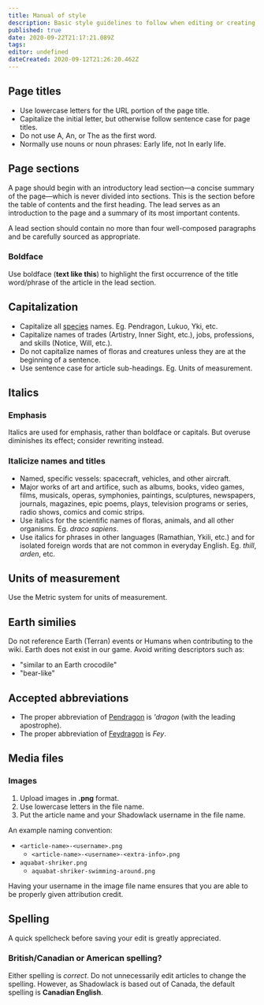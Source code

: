 ```yaml
---
title: Manual of style
description: Basic style guidelines to follow when editing or creating new pages in order to keep the wiki consistent.
published: true
date: 2020-09-22T21:17:21.089Z
tags: 
editor: undefined
dateCreated: 2020-09-12T21:26:20.462Z
---
```


## Page titles

- Use lowercase letters for the URL portion of the page title.
- Capitalize the initial letter, but otherwise follow sentence case for page titles.
- Do not use A, An, or The as the first word.
- Normally use nouns or noun phrases: Early life, not In early life.

## Page sections

A page should begin with an introductory lead section—a concise summary of the page—which is never divided into sections. This is the section before the table of contents and the first heading. The lead serves as an introduction to the page and a summary of its most important contents.

A lead section should contain no more than four well-composed paragraphs and be carefully sourced as appropriate.

### Boldface

Use boldface (**text like this**) to highlight the first occurrence of the title word/phrase of the article in the lead section.

## Capitalization

- Capitalize all [species](/species) names. Eg. Pendragon, Lukuo, Yki, etc.
- Capitalize names of trades (Artistry, Inner Sight, etc.), jobs, professions, and skills (Notice, Will, etc.).
- Do not capitalize names of floras and creatures unless they are at the beginning of a sentence.
- Use sentence case for article sub-headings. Eg. Units of measurement.


## Italics

### Emphasis

Italics are used for emphasis, rather than boldface or capitals. But overuse diminishes its effect; consider rewriting instead.

### Italicize names and titles 

- Named, specific vessels: spacecraft, vehicles, and other aircraft.
- Major works of art and artifice, such as albums, books, video games, films, musicals, operas, symphonies, paintings, sculptures, newspapers, journals, magazines, epic poems, plays, television programs or series, radio shows, comics and comic strips.
- Use italics for the scientific names of floras, animals, and all other organisms. Eg. *draco sapiens*.
- Use italics for phrases in other languages (Ramathian, Ykili, etc.) and for isolated foreign words that are not common in everyday English. Eg. *thill*, *arden*, etc.

####

## Units of measurement

Use the Metric system for units of measurement.

## Earth similies

Do not reference Earth (Terran) events or Humans when contributing to the wiki. Earth does not exist in our game. Avoid writing descriptors such as:

- "similar to an Earth crocodile"
- "bear-like"

## Accepted abbreviations

- The proper abbreviation of [Pendragon](/species/pendragon) is *'dragon* (with the leading apostrophe).
- The proper abbreviation of [Feydragon](/species/feydragon) is *Fey*.

## Media files

### Images

1. Upload images in **.png** format.
2. Use lowercase letters in the file name.
3. Put the article name and your Shadowlack username in the file name.

An example naming convention:
- `<article-name>-<username>.png`
	- `<article-name>-<username>-<extra-info>.png`
- `aquabat-shriker.png`
	- `aquabat-shriker-swimming-around.png`

Having your username in the image file name ensures that you are able to be properly given attribution credit.

## Spelling

A quick spellcheck before saving your edit is greatly appreciated.

### British/Canadian or American spelling?

Either spelling is *correct*. Do not unnecessarily edit articles to change the spelling. However, as Shadowlack is based out of Canada, the default spelling is **Canadian English**.